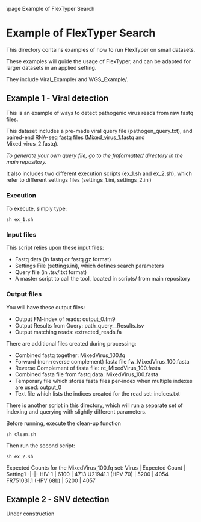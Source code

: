 \page Example of FlexTyper Search
# Example of FlexTyper Search

This directory contains examples of how to run FlexTyper on small datasets.

These examples will guide the usage of FlexTyper, and can be adapted for larger datasets in an applied setting.

They include Viral\_Example/ and WGS\_Example/.


## Example 1 - Viral detection

This is an example of ways to detect pathogenic virus reads from raw fastq files.

This dataset includes a pre-made viral query file (pathogen\_query.txt), and paired-end RNA-seq fastq files (Mixed\_virus\_1.fastq and Mixed\_virus\_2.fastq).

*To generate your own query file, go to the fmformatter/ directory in the main repository.*

It also includes two different execution scripts (ex\_1.sh and ex\_2.sh), which refer to different settings files (settings\_1.ini, settings\_2.ini)

### Execution

To execute, simply type:
~~~~~~~~~~~~~~~~~~~~~
sh ex_1.sh
~~~~~~~~~~~~~~~~~~~~~

### Input files

This script relies upon these input files:
- Fastq data (in fastq or fastq.gz format)
- Settings File (settings.ini), which defines search parameters
- Query file (in .tsv/.txt format)
- A master script to call the tool, located in scripts/ from main repository

### Output files

You will have these output files:
- Output FM-index of reads: output\_0.fm9
- Output Results from Query: path\_query\_\_Results.tsv
- Output matching reads: extracted\_reads.fa

There are additional files created during processing:
- Combined fastq together: MixedVirus_100.fq
- Forward (non-reverse complement) fasta file fw_MixedVirus_100.fasta
- Reverse Complement of fasta file: rc_MixedVirus_100.fasta
- Combined fasta file from fastq data: MixedVirus_100.fasta
- Temporary file which stores fasta files per-index when multiple indexes are used: output_0
- Text file which lists the indices created for the read set: indices.txt

There is another script in this directory, which will run a separate set of indexing and querying with slightly different parameters.

Before running, execute the clean-up function

~~~~~~~~~~~~~~~~~~~~~
sh clean.sh
~~~~~~~~~~~~~~~~~~~~~

Then run the second script:

~~~~~~~~~~~~~~~~~~~~~
sh ex_2.sh
~~~~~~~~~~~~~~~~~~~~~

Expected Counts for the MixedVirus_100.fq set:
Virus | Expected Count | Setting1
-|-|-
HIV-1 | 6100 | 4713
U21941.1 (HPV 70) | 5200 | 4054
FR751031.1 (HPV 68b) | 5200 | 4057

## Example 2 - SNV detection
Under construction

